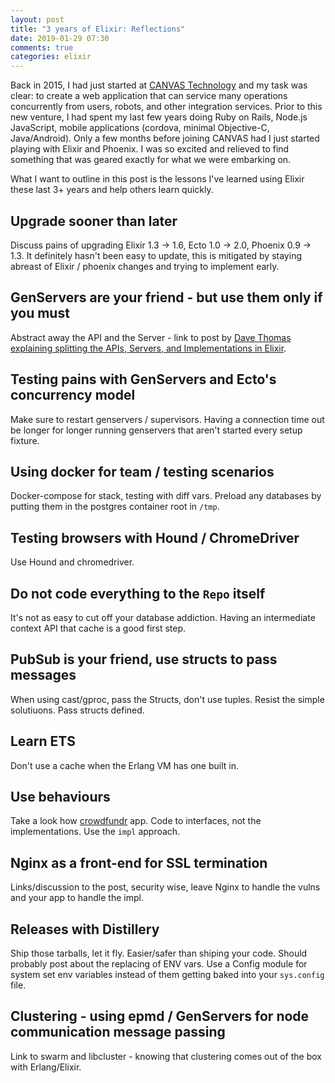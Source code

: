 ```yaml
---
layout: post
title: "3 years of Elixir: Reflections"
date: 2019-01-29 07:30
comments: true
categories: elixir
---
```


Back in 2015, I had just started at [CANVAS Technology](http://canvas.technology) and my task was clear: to create a web application that can service many operations concurrently from users, robots, and other integration services. Prior to this new venture, I had spent my last few years doing Ruby on Rails, Node.js JavaScript, mobile applications (cordova, minimal Objective-C, Java/Android). Only a few months before joining CANVAS had I just started playing with Elixir and Phoenix. I was so excited and relieved to find something that was geared exactly for what we were embarking on.

What I want to outline in this post is the lessons I've learned using Elixir these last 3+ years and help others learn quickly.

## Upgrade sooner than later

Discuss pains of upgrading Elixir 1.3 -> 1.6, Ecto 1.0 -> 2.0, Phoenix 0.9 -> 1.3. It definitely hasn't been easy to update, this is mitigated by staying abreast of Elixir / phoenix changes and trying to implement early.

## GenServers are your friend - but use them only if you must

Abstract away the API and the Server - link to post by [Dave Thomas explaining splitting the APIs, Servers, and Implementations in Elixir](https://pragdave.me/blog/2017/07/13/decoupling-interface-and-implementation-in-elixir.html).

## Testing pains with GenServers and Ecto's concurrency model

Make sure to restart genservers / supervisors. Having a connection time out be longer for longer running genservers that aren't started every setup fixture.

## Using docker for team / testing scenarios

Docker-compose for stack, testing with diff vars. Preload any databases by putting them in the postgres container root in `/tmp`.

## Testing browsers with Hound / ChromeDriver

Use Hound and chromedriver.

## Do not code everything to the `Repo` itself

It's not as easy to cut off your database addiction. Having an intermediate context API that cache is a good first step.

## PubSub is your friend, use structs to pass messages

When using cast/gproc, pass the Structs, don't use tuples. Resist the simple solutiuons. Pass structs defined.

## Learn ETS

Don't use a cache when the Erlang VM has one built in.

## Use behaviours

Take a look how [crowdfundr](https://github.com/aaronrenner/crowdfundr) app. Code to interfaces, not the implementations. Use the `impl` approach.

## Nginx as a front-end for SSL termination

Links/discussion to the post, security wise, leave Nginx to handle the vulns and your app to handle the impl.

## Releases with Distillery

Ship those tarballs, let it fly. Easier/safer than shiping your code. Should probably post about the replacing of ENV vars. Use a Config module for system set env variables instead of them getting baked into your `sys.config` file.

## Clustering - using epmd / GenServers for node communication message passing

Link to swarm and libcluster - knowing that clustering comes out of the box with Erlang/Elixir.

